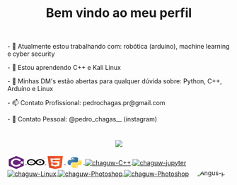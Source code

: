 <div class='greetings' align='center'>
  <h1><b>Bem vindo ao meu perfil</b></h1>
</div>
<br>
<div class='perso_info'>
<p>- 🔭 Atualmente estou trabalhando com: robótica (arduíno), machine learning e cyber security</p>
<p>- 🌱 Estou aprendendo C++ e Kali Linux </p>
<p>- 💬 Minhas DM's estão abertas para qualquer dúvida sobre: Python, C++, Arduíno e Linux </p>
<p>- 📫 Contato Profissional: pedrochagas.pr@gmail.com </p>
<p>- 🐻 Contato Pessoal: @pedro_chagas__ (instagram) </p>
</div>
  <h1></h1>
<div align="center">
  <a href="https://github.com/pChagas-cloud">
  <img height="180em" src="https://github-readme-stats.vercel.app/api?username=pChagas-cloud&show_icons=true&theme=nord&include_all_commits=true&count_private=true"/>
</div>


<div style="display: inline_block"><br>
  <img align="center" alt="chaguw-c#" height="30" width="40" src="https://raw.githubusercontent.com/devicons/devicon/master/icons/csharp/csharp-plain.svg">
  <img align="center" alt="chaguw-arduino" height="30" width="40" src="https://raw.githubusercontent.com/devicons/devicon/master/icons/arduino/arduino-plain.svg">
  <img align="center" alt="chaguw-HTML" height="30" width="40" src="https://raw.githubusercontent.com/devicons/devicon/master/icons/html5/html5-original.svg">
  <img align="center" alt="chaguw-Python" height="30" width="40" src="https://raw.githubusercontent.com/devicons/devicon/master/icons/python/python-original.svg">
  <img align="center" alt="chaguw-C++" height="30" width="40" src="https://cdn.jsdelivr.net/gh/devicons/devicon/icons/cplusplus/cplusplus-original.svg">
  <img align="center" alt="chaguw-jupyter" height="30" width="30"  src="https://cdn.jsdelivr.net/gh/devicons/devicon/icons/jupyter/jupyter-original-wordmark.svg" />
  <img align="center" alt="chaguw-Linux" height="30" width="30"  src="https://cdn.jsdelivr.net/gh/devicons/devicon/icons/linux/linux-original.svg" />
  <img align="center" alt="chaguw-Photoshop" height="30" width="30"  src="https://cdn.jsdelivr.net/gh/devicons/devicon/icons/photoshop/photoshop-plain.svg" />
  <img align="center" alt="chaguw-Photoshop" height="30" width="30"  src="https://cdn.jsdelivr.net/gh/devicons/devicon/icons/vscode/vscode-original.svg" />
  <img align="right" alt="Angus-pic" height="150" style="border-radius:50px;" src="https://64.media.tumblr.com/ca07467c2d315cd905a57310c4475a6a/tumblr_oo44reKi6F1v57y0co1_250.png">
</div>
  <h1></h1>
